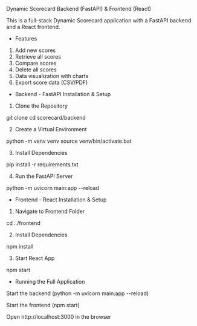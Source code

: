 Dynamic Scorecard Backend (FastAPI) & Frontend (React)

This is a full-stack Dynamic Scorecard application with a FastAPI backend and a React frontend.

* Features
 1. Add new scores
 2. Retrieve all scores
 3. Compare scores
 4. Delete all scores
 5. Data visualization with charts
 6. Export score data (CSV/PDF)

* Backend - FastAPI
Installation & Setup

1. Clone the Repository

git clone
cd scorecard/backend

2. Create a Virtual Environment

python -m venv venv
source venv/bin/activate.bat

3. Install Dependencies

pip install -r requirements.txt

4. Run the FastAPI Server

python -m uvicorn main:app --reload

* Frontend - React
Installation & Setup

1. Navigate to Frontend Folder

cd ../frontend

2. Install Dependencies

npm install

3. Start React App

npm start

* Running the Full Application

Start the backend (python -m uvicorn main:app --reload)

Start the frontend (npm start)

Open http://localhost:3000 in the browser

